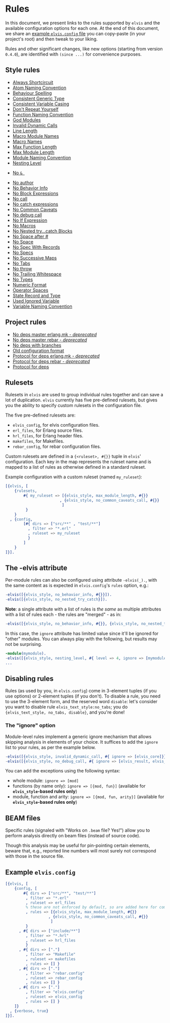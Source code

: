 # Rules

In this document, we present links to the rules supported by `elvis` and the available configuration
options for each one. At the end of this document, we share an
[example `elvis.config` file](#example-elvisconfig) you can copy-paste (in your project's root) and
then tweak to your liking.

Rules and other significant changes, like new options (starting from version `0.4.0`), are
identified with `(since ...)` for convenience purposes.

## Style rules

- [Always Shortcircuit](doc_rules/elvis_style/always_shortcircuit.md)
- [Atom Naming Convention](doc_rules/elvis_style/atom_naming_convention.md)
- [Behaviour Spelling](doc_rules/elvis_style/behaviour_spelling.md)
- [Consistent Generic Type](doc_rules/elvis_style/consistent_generic_type.md)
- [Consistent Variable Casing](doc_rules/elvis_style/consistent_variable_casing.md)
- [Don't Repeat Yourself](doc_rules/elvis_style/dont_repeat_yourself.md)
- [Function Naming Convention](doc_rules/elvis_style/function_naming_convention.md)
- [God Modules](doc_rules/elvis_style/god_modules.md)
- [Invalid Dynamic Calls](doc_rules/elvis_style/invalid_dynamic_call.md)
- [Line Length](doc_rules/elvis_text_style/line_length.md)
- [Macro Module Names](doc_rules/elvis_style/macro_module_names.md)
- [Macro Names](doc_rules/elvis_style/macro_names.md)
- [Max Function Length](doc_rules/elvis_style/max_function_length.md)
- [Max Module Length](doc_rules/elvis_style/max_module_length.md)
- [Module Naming Convention](doc_rules/elvis_style/module_naming_convention.md)
- [Nesting Level](doc_rules/elvis_style/nesting_level.md)
<!-- markdownlint-disable MD033 -->
- [No <code>&&nbsp;</code>](doc_rules/elvis_style/no_dollar_space.md)
<!-- markdownlint-enable MD033 -->
- [No author](doc_rules/elvis_style/no_author.md)
- [No Behavior Info](doc_rules/elvis_style/no_behavior_info.md)
- [No Block Expressions](doc_rules/elvis_style/no_block_expressions.md)
- [No call](doc_rules/elvis_style/no_call.md)
- [No catch expressions](doc_rules/elvis_style/no_catch_expressions.md)
- [No Common Caveats](doc_rules/elvis_style/no_common_caveats_call.md)
- [No debug call](doc_rules/elvis_style/no_debug_call.md)
- [No If Expression](doc_rules/elvis_style/no_if_expression.md)
- [No Macros](doc_rules/elvis_style/no_macros.md)
- [No Nested try...catch Blocks](doc_rules/elvis_style/no_nested_try_catch.md)
- [No Space after #](doc_rules/elvis_style/no_space_after_pount.md)
- [No Space](doc_rules/elvis_style/no_space.md)
- [No Spec With Records](doc_rules/elvis_style/no_spec_with_records.md)
- [No Specs](doc_rules/elvis_style/no_specs.md)
- [No Successive Maps](doc_rules/elvis_style/no_successive_maps.md)
- [No Tabs](doc_rules/elvis_text_style/no_tabs.md)
- [No throw](doc_rules/elvis_style/no_throw.md)
- [No Trailing Whitespace](doc_rules/elvis_text_style/no_trailing_whitespace.md)
- [No Types](doc_rules/elvis_style/no_types.md)
- [Numeric Format](doc_rules/elvis_style/numeric_format.md)
- [Operator Spaces](doc_rules/elvis_style/operator_spaces.md)
- [State Record and Type](doc_rules/elvis_style/state_record_and_type.md)
- [Used Ignored Variable](doc_rules/elvis_style/used_ignored_variable.md)
- [Variable Naming Convention](doc_rules/elvis_style/variable_naming_convention.md)

## Project rules

- [No deps master erlang.mk - *deprecated*](doc_rules/elvis_project/no_deps_master_erlang_mk.md)
- [No deps master rebar - *deprecated*](doc_rules/elvis_project/no_deps_master_rebar.md)
- [No deps with branches](doc_rules/elvis_project/no_branch_deps.md)
- [Old configuration format](doc_rules/elvis_project/old_configuration_format.md)
- [Protocol for deps erlang.mk - *deprecated*](doc_rules/elvis_project/protocol_for_deps_erlang_mk.md)
- [Protocol for deps rebar - *deprecated*](doc_rules/elvis_project/protocol_for_deps_rebar.md)
- [Protocol for deps](doc_rules/elvis_project/protocol_for_deps.md)

## Rulesets

Rulesets in `elvis` are used to group individual rules together and can save a lot of duplication.
`elvis` currently has five pre-defined rulesets, but gives you the ability to specify custom
rulesets in the configuration file.

The five pre-defined rulesets are:

- `elvis_config`, for elvis configuration files.
- `erl_files`, for Erlang source files.
- `hrl_files`, for Erlang header files.
- `makefiles`, for Makefiles.
- `rebar_config`, for rebar configuration files.

Custom rulesets are defined in a `{<ruleset>, #{}}` tuple in `elvis`' configuration. Each key in the
map represents the ruleset name and is mapped to a list of rules as otherwise defined in a standard
ruleset.

Example configuration with a custom ruleset (named `my_ruleset`):

```erlang
[{elvis, [
    {rulesets,
        #{ my_ruleset => [{elvis_style, max_module_length, #{}}
                        , {elvis_style, no_common_caveats_call, #{}}
                         ]
         }
    }
  , {config,
        [#{ dirs => ["src/**" , "test/**"]
          , filter => "*.erl"
          , ruleset => my_ruleset
          }
        ]
    }
]}].
```

## The -elvis attribute

Per-module rules can also be configured using attribute `-elvis(_).`, with the same content as is
expected in `elvis.config`'s `rules` option, e.g.:

```erlang
-elvis([{elvis_style, no_behavior_info, #{}}]).
-elvis([{elvis_style, no_nested_try_catch}]).
```

**Note**: a single attribute with a list of rules is *the same* as multiple attributes with a list
of rules each - the rules are "merged" - as in:

```erlang
-elvis([{elvis_style, no_behavior_info, #{}}, {elvis_style, no_nested_try_catch}]).
```

In this case, the `ignore` attribute has limited value since it'll be ignored for "other" modules.
You can always play with the following, but results may not be surprising.

```erlang
-module(mymodule).
-elvis([{elvis_style, nesting_level, #{ level => 4, ignore => [mymodule] }}]).
...
```

## Disabling rules

Rules (as used by you, in `elvis.config`) come in 3-element tuples (if you use options) or 2-element
tuples (if you don't). To disable a rule, you need to use the 3-element form, and the reserved word
`disable`: let's consider you want to disable rule `elvis_text_style:no_tabs`; you do
`{elvis_text_style, no_tabs, disable}`, and you're done!

### The "ignore" option

Module-level rules implement a generic ignore mechanism that allows skipping analysis in elements of
your choice.
It suffices to add the `ignore` list to your rules, as per the example below.

```erlang
-elvis([{elvis_style, invalid_dynamic_call, #{ ignore => [elvis_core]}}]).
-elvis([{elvis_style, no_debug_call, #{ ignore => [elvis_result, elvis_utils]}}]).
```

You can add the exceptions using the following syntax:

- whole module: `ignore => [mod]`
- functions (by name only): `ignore => [{mod, fun}]` (available for **`elvis_style`-based rules
only**)
- module, function and arity: `ignore => [{mod, fun, arity}]` (available for **`elvis_style`-based
rules only**)

## BEAM files

Specific rules (signaled with "Works on `.beam` file? Yes!") allow you to perform analysis directly
on beam files (instead of source code).

Though this analysis may be useful for pin-pointing certain elements, beware that, e.g., reported
line numbers will most surely not correspond with those in the source file.

## Example `elvis.config`

```erlang
[{elvis, [
    {config, [
        #{ dirs => ["src/**", "test/**"]
         , filter => "*.erl"
         , ruleset => erl_files
         % these are not enforced by default, so are added here for completeness
         , rules => [{elvis_style, max_module_length, #{}}
                   , {elvis_style, no_common_caveats_call, #{}}
                    ]
         }
      , #{ dirs => ["include/**"]
         , filter => "*.hrl"
         , ruleset => hrl_files
         }
      , #{ dirs => ["."]
         , filter => "Makefile"
         , ruleset => makefiles
         , rules => [] }
      , #{ dirs => ["."]
         , filter => "rebar.config"
         , ruleset => rebar_config
         , rules => [] }
      , #{ dirs => ["."]
         , filter => "elvis.config"
         , ruleset => elvis_config
         , rules => [] }
    ]}
  , {verbose, true}
]}].
```
